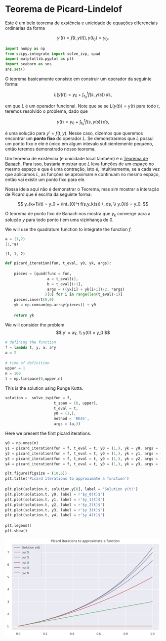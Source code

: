 # Teorema de Picard-Lindelof

Este é um belo teorema de exstência e unicidade de equações diferenciais ordinárias da forma 

$$
y'(t) = f(t, y(t)), y(t_0) = y_0. 
$$


```python
import numpy as np
from scipy.integrate import solve_ivp, quad
import matplotlib.pyplot as plt
import seaborn as sns
sns.set()
```

O teorema basicamente consiste em construir um operador da seguinte forma: 

$$
L(y(t)) = y_0 + \int_{t_0}^t f(s,y(s)) \, ds, 
$$

em que $L$ é um operador funcional. Note que se se $L(y(t)) = y(t)$ para todo $t$, teremos resolvido o problema, dado que 

$$
y(t) = y_0 + \int_{t_0}^t f(s,y(s)) \, ds, 
$$

é uma solução para $y' = f(t,y)$. Nesse caso, dizemos que queremos encontrar um **ponto fixo** do operador $L$. Se demonstrarmos que $L$ possui um ponto fixo e ele é único em algum intevalo suficientemente pequeno, então teremos demonstrado nosso teorema. 

Um teorema de existência (e unicidade local também) é o [Teorema de Banach](https://en.wikipedia.org/wiki/Banach_fixed-point_theorem). Para isso, bastaria mostrar que $L$ leva funções de um espaço no mesmo espaço e que é uma contração, isto é, intuitivamente, se a cada vez que aplicamos $L$, as funções se aproximam e continuam no mesmo espaço, então vai existir um ponto fixo para ele. 

Nossa ideia aqui não é demonstrar o Teorema, mas sim mostrar a interação de Picard que é escrita da seguinte forma: 

$$
y_{k+1}(t) = y_0 + \int_{0}^t f(s,y_k(s)) \, ds, \\
y_0(t) = y_0.
$$

O teorema de ponto fixo de Banach nos mostra que $y_{k}$ converge para a solução $y$ para todo ponto $t$ em uma vizinhança de 0. 

We will use the quadrature function to integrate the function $f$. 



```python
a = (1,2)
(1,*a)
```




    (1, 1, 2)




```python
def picard_iteration(fun, t_eval, y0, yk, args):
    
    pieces = [quad(func = fun, 
                   a = t_eval[i], 
                   b = t_eval[i+1], 
                   args = ((yk[i] + yk[i+1])/2, *args)
                  )[0] for i in range(len(t_eval)-1)]
    pieces.insert(0,0)
    yk = np.cumsum(np.array(pieces)) + y0
    
    return yk
```

We will consider the problem 
$$
y' = ay, \\
y(0) = y_0
$$


```python
# defining the function
f = lambda t, y, a: a*y
a = 2

# time of definition
upper = 1
n = 100
t = np.linspace(0,upper,n)
```

This is the solution using Runge Kutta. 


```python
solution =  solve_ivp(fun = f, 
                      t_span = (0, upper), 
                      t_eval = t,
                      y0 = (1,), 
                      method = 'RK45', 
                      args = (a,))
```

Here we present the first picard iterations. 


```python
y0 = np.ones(n)
y1 = picard_iteration(fun = f, t_eval = t, y0 = (1,), yk = y0, args = (a,))
y2 = picard_iteration(fun = f, t_eval = t, y0 = (1,), yk = y1, args = (a,))
y3 = picard_iteration(fun = f, t_eval = t, y0 = (1,), yk = y2, args = (a,))
y4 = picard_iteration(fun = f, t_eval = t, y0 = (1,), yk = y3, args = (a,))
```


```python
plt.figure(figsize = (10,6))
plt.title('Picard iterations to approximate a function')

plt.plot(solution.t, solution.y[0], label = 'Solution y(t)')
plt.plot(solution.t, y0, label = r'$y_0(t)$')
plt.plot(solution.t, y1, label = r'$y_1(t)$')
plt.plot(solution.t, y2, label = r'$y_2(t)$')
plt.plot(solution.t, y3, label = r'$y_3(t)$')
plt.plot(solution.t, y4, label = r'$y_4(t)$')

plt.legend()
plt.show()
```
    
![png](output_11_0.png)
    

